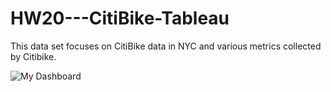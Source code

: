 # HW20---CitiBike-Tableau

This data set focuses on CitiBike data in NYC and various metrics collected by Citibike.

![My Dashboard](Images/dashboard)
